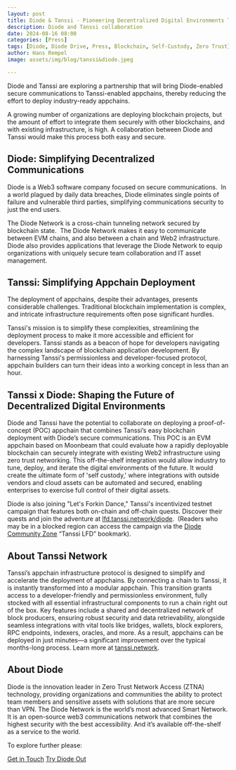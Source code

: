 ```yaml
---
layout: post
title: Diode & Tanssi - Pioneering Decentralized Digital Environments Through Appchain Deployment
description: Diode and Tanssi collaboration 
date: 2024-08-16 08:00
categories: [Press]
tags: [Diode, Diode Drive, Press, Blockchain, Self-Custody, Zero Trust]
author: Hans Rempel
image: assets/img/blog/tanssi&diode.jpeg

---
```


Diode and Tanssi are exploring a partnership that will bring Diode-enabled secure communications to Tanssi-enabled appchains, thereby reducing the effort to deploy industry-ready appchains. 

A growing number of organizations are deploying blockchain projects, but the amount of effort to integrate them securely with other blockchains, and with existing infrastructure, is high. A collaboration between Diode and Tanssi would make this process both easy and secure. 

## Diode: Simplifying Decentralized Communications

Diode is a Web3 software company focused on secure communications.  In a world plagued by daily data breaches, Diode eliminates single points of failure and vulnerable third parties, simplifying communications security to just the end users.

The Diode Network is a cross-chain tunneling network secured by blockchain state.  The Diode Network makes it easy to communicate between EVM chains, and also between a chain and Web2 infrastructure.  Diode also provides applications that leverage the Diode Network to equip organizations with uniquely secure team collaboration and IT asset management.  

## Tanssi: Simplifying Appchain Deployment

The deployment of appchains, despite their advantages, presents considerable challenges. Traditional blockchain implementation is complex, and intricate infrastructure requirements often pose significant hurdles.   

Tanssi's mission is to simplify these complexities, streamlining the deployment process to make it more accessible and efficient for developers. Tanssi stands as a beacon of hope for developers navigating the complex landscape of blockchain application development. By harnessing Tanssi's permissionless and developer-focused protocol, appchain builders can turn their ideas into a working concept in less than an hour.

## Tanssi x Diode: Shaping the Future of Decentralized Digital Environments

Diode and Tanssi have the potential to collaborate on deploying a proof-of-concept (POC) appchain that combines Tanssi’s easy blockchain deployment with Diode’s secure communications. This POC is an EVM appchain based on Moonbeam that could evaluate how a rapidly deployable blockchain can securely integrate with existing Web2 infrastructure using zero trust networking. This off-the-shelf integration would allow industry to tune, deploy, and iterate the digital environments of the future. It would create the ultimate form of 'self custody,' where integrations with outside vendors and cloud assets can be automated and secured, enabling enterprises to exercise full control of their digital assets.

Diode is also joining "Let's Forkin Dance," Tanssi's incentivized testnet campaign that features both on-chain and off-chain quests. Discover their quests and join the adventure at [lfd.tanssi.network/diode](https://lfd.tanssi.network/diode).  (Readers who may be in a blocked region can access the campaign via the [Diode Community Zone](https://diode.io/joinzone/#tB0kOiAdLwJs7CGXhZXtWy4VlVWhqb094hgKktTOCkJFF-8VMA91SoferyZv) “Tanssi LFD” bookmark).

## About Tanssi Network

Tanssi’s appchain infrastructure protocol is designed to simplify and accelerate the deployment of appchains. By connecting a chain to Tanssi, it is instantly transformed into a modular appchain. This transition grants access to a developer-friendly and permissionless environment, fully stocked with all essential infrastructural components to run a chain right out of the box. Key features include a shared and decentralized network of block producers, ensuring robust security and data retrievability, alongside seamless integrations with vital tools like bridges, wallets, block explorers, RPC endpoints, indexers, oracles, and more. As a result, appchains can be deployed in just minutes—a significant improvement over the typical months-long process. Learn more at [tanssi.network](https://www.tanssi.network/).

## About Diode

Diode is the innovation leader in Zero Trust Network Access (ZTNA) technology, providing organizations and communities the ability to protect team members and sensitive assets with solutions that are more secure than VPN. The Diode Network is the world’s most advanced Smart Network. It is an open-source web3 communications network that combines the highest security with the best accessibility. And it’s available off-the-shelf as a service to the world.


To explore further please:
<div class="story__buttons">
  <a href="{{"https://contactdiode.paperform.co"}}" class="btn" target="">Get in Touch</a>
  <a href="#download-app" class="btn popup-open" target="">Try Diode Out</a>
</div>
